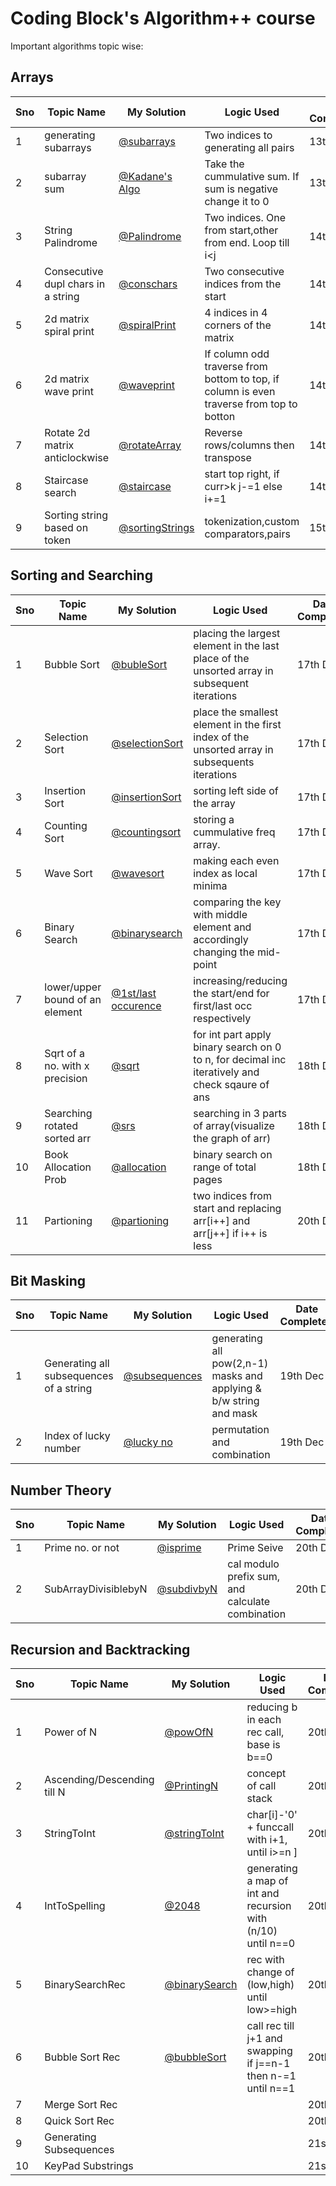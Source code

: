 # Coding Block's Algorithm++ course

Important algorithms topic wise:


## Arrays

Sno | Topic Name | My Solution | Logic Used | Date Completed |
----|------------|-------------|------------|----------------| 
1 | generating subarrays | [@subarrays](https://github.com/manohar2000/CB-Algorithms/blob/main/arrays/Subarray%20Sum/generating%20subarrays.cpp) | Two indices to generating all pairs | 13th Dec |
2 | subarray sum | [@Kadane's Algo](https://github.com/manohar2000/CB-Algorithms/blob/main/arrays/Subarray%20Sum/kadane's%20algorithm.cpp) | Take the cummulative sum. If sum is negative change it to 0| 13th Dec|
3 | String Palindrome | [@Palindrome](https://github.com/manohar2000/CB-Algorithms/tree/main/arrays/Char%20arrays) | Two indices. One from start,other from end. Loop till i<j| 14th Dec|
4 | Consecutive dupl chars in a string | [@conschars](https://github.com/manohar2000/CB-Algorithms/blob/main/arrays/Char%20arrays/consecutive_duplicate_chars.cpp) | Two consecutive indices from the start| 14th Dec |
5 | 2d matrix spiral print | [@spiralPrint](https://github.com/manohar2000/CB-Algorithms/blob/main/arrays/2d-array/spiralprint.cpp) | 4 indices in 4 corners of the matrix | 14th Dec |
6 | 2d matrix wave print | [@waveprint](https://github.com/manohar2000/CB-Algorithms/blob/main/arrays/2d-array/waveform.cpp) | If column odd traverse from bottom to top, if column is even traverse from top to botton | 14th Dec |
7 | Rotate 2d matrix anticlockwise | [@rotateArray](https://github.com/manohar2000/CB-Algorithms/blob/main/arrays/2d-array/rotate_array.cpp) | Reverse rows/columns then transpose | 14th Dec |
8 | Staircase search | [@staircase](https://github.com/manohar2000/CB-Algorithms/blob/main/arrays/2d-array/staircase_search.cpp) | start top right, if curr>k j-=1 else i+=1 | 14th Dec |
9 | Sorting string based on token | [@sortingStrings](https://github.com/manohar2000/CB-Algorithms/blob/main/arrays/Strings/StringsChallenge.cpp) | tokenization,custom comparators,pairs | 15th Dec |


## Sorting and Searching

Sno | Topic Name | My Solution | Logic Used | Date Completed |
----|------------|-------------|------------|----------------| 
1 | Bubble Sort | [@bubleSort](https://github.com/manohar2000/CB-Algorithms/blob/main/Sorting%20and%20Searching/bubble%20sort.cpp) | placing the largest element in the last place of the unsorted array in subsequent iterations | 17th Dec |
2 | Selection Sort | [@selectionSort](https://github.com/manohar2000/CB-Algorithms/blob/main/Sorting%20and%20Searching/selection_sort.cpp) | place the smallest element in the first index of the unsorted array in subsequents iterations | 17th Dec |
3 | Insertion Sort | [@insertionSort](https://github.com/manohar2000/CB-Algorithms/blob/main/Sorting%20and%20Searching/insertion_sort.cpp) | sorting left side of the array | 17th Dec |
4 | Counting Sort | [@countingsort](https://github.com/manohar2000/CB-Algorithms/blob/main/Sorting%20and%20Searching/counting_sort.py) | storing a cummulative freq array. | 17th Dec |
5 | Wave Sort | [@wavesort](https://github.com/manohar2000/CB-Algorithms/blob/main/Sorting%20and%20Searching/wave_sort.cpp) | making each even index as local minima | 17th Dec |
6 | Binary Search | [@binarysearch](https://github.com/manohar2000/CB-Algorithms/blob/main/Sorting%20and%20Searching/binary_search.cpp) | comparing the key with middle element and accordingly changing the mid-point | 17th Dec |
7 | lower/upper bound of an element | [@1st/last occurence](https://github.com/manohar2000/CB-Algorithms/blob/main/Sorting%20and%20Searching/lower_upper_bound.cpp) | increasing/reducing the start/end for first/last occ respectively | 17th Dec |
8 | Sqrt of a no. with x precision | [@sqrt](https://github.com/manohar2000/CB-Algorithms/blob/main/Sorting%20and%20Searching/sqrt.cpp) | for int part apply binary search on 0 to n, for decimal inc iteratively and check sqaure of ans | 18th Dec |
9 | Searching rotated sorted arr | [@srs](https://github.com/manohar2000/CB-Algorithms/blob/main/Sorting%20and%20Searching/searching_in_rotated.cpp) | searching in 3 parts of array(visualize the graph of arr) | 18th Dec |
10 | Book Allocation Prob | [@allocation](https://github.com/manohar2000/CB-Algorithms/blob/main/Sorting%20and%20Searching/book_allocation_prob.cpp) | binary search on range of total pages | 18th Dec |
11 | Partioning | [@partioning](https://github.com/manohar2000/CB-Algorithms/blob/main/Sorting%20and%20Searching/partioning.cpp) | two indices from start and replacing arr[i++] and arr[j++] if i++ is less | 20th Dec |

## Bit Masking

Sno | Topic Name | My Solution | Logic Used | Date Completed |
----|------------|-------------|------------|----------------| 
1 | Generating all subsequences of a string| [@subsequences](https://github.com/manohar2000/CB-Algorithms/blob/main/Bitmasking/generating_subsequences.cpp) | generating all pow(2,n-1) masks and applying & b/w string and mask | 19th Dec |
2 | Index of lucky number | [@lucky no](https://github.com/manohar2000/CB-Algorithms/blob/main/Bitmasking/index_of_lucky_no.cpp) | permutation and combination | 19th Dec |

## Number Theory

Sno | Topic Name | My Solution | Logic Used | Date Completed |
----|------------|-------------|------------|----------------| 
1 | Prime no. or not | [@isprime](https://github.com/manohar2000/CB-Algorithms/blob/main/NumberTheory/primeTilln.cpp) | Prime Seive | 20th Dec |
2 | SubArrayDivisiblebyN | [@subdivbyN](https://github.com/manohar2000/CB-Algorithms/blob/main/NumberTheory/subArrayDivisiblebyN.cpp) | cal modulo prefix sum, and calculate combination | 20th Dec |

## Recursion and Backtracking
Sno | Topic Name | My Solution | Logic Used | Date Completed |
----|------------|-------------|------------|----------------| 
1 | Power of N | [@powOfN](https://github.com/manohar2000/CB-Algorithms/blob/main/Backtracking%20and%20Recursion/PowerOfN.cpp) | reducing b in each rec call, base is b==0 | 20th Dec |
2 | Ascending/Descending till N | [@PrintingN](https://github.com/manohar2000/CB-Algorithms/blob/main/Backtracking%20and%20Recursion/printingNo.cpp) | concept of call stack | 20th Dec |
3 | StringToInt | [@stringToInt](https://github.com/manohar2000/CB-Algorithms/blob/main/Backtracking%20and%20Recursion/StringToInt.cpp) | char[i]-'0' + funccall with i+1, until i>=n ] | 20th Dec |
4 | IntToSpelling | [@2048](https://github.com/manohar2000/CB-Algorithms/blob/main/Backtracking%20and%20Recursion/IntToSpelling.cpp) | generating a map of int and recursion with (n/10) until n==0 | 20th Dec |
5 | BinarySearchRec | [@binarySearch](https://github.com/manohar2000/CB-Algorithms/blob/main/Backtracking%20and%20Recursion/binarySearchRec.cpp) | rec with change of (low,high) until low>=high | 20th Dec |
6 | Bubble Sort Rec | [@bubbleSort](https://github.com/manohar2000/CB-Algorithms/blob/main/Backtracking%20and%20Recursion/bubbleSort.cpp) | call rec till j+1 and swapping if j==n-1 then n-=1 until n==1 | 20th Dec |
7 | Merge Sort Rec | | | 20th Dec |
8 | Quick Sort Rec | | | 20th Dec |
9 | Generating Subsequences | | | 21st Dec |
10 | KeyPad Substrings | | | 21st Dec |
